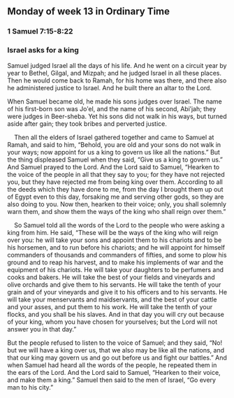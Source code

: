 ## Monday of week 13 in Ordinary Time

### 1 Samuel 7:15-8:22

### Israel asks for a king

Samuel judged Israel all the days of his life. And he went on a circuit year by year to Bethel, Gilgal, and Mizpah; and he judged Israel in all these places. Then he would come back to Ramah, for his home was there, and there also he administered justice to Israel. And he built there an altar to the Lord.

When Samuel became old, he made his sons judges over Israel. The name of his first-born son was Joʹel, and the name of his second, Abiʹjah; they were judges in Beer-sheba. Yet his sons did not walk in his ways, but turned aside after gain; they took bribes and perverted justice.

    Then all the elders of Israel gathered together and came to Samuel at Ramah, and said to him, “Behold, you are old and your sons do not walk in your ways; now appoint for us a king to govern us like all the nations.” But the thing displeased Samuel when they said, “Give us a king to govern us.” And Samuel prayed to the Lord. And the Lord said to Samuel, “Hearken to the voice of the people in all that they say to you; for they have not rejected you, but they have rejected me from being king over them. According to all the deeds which they have done to me, from the day I brought them up out of Egypt even to this day, forsaking me and serving other gods, so they are also doing to you. Now then, hearken to their voice; only, you shall solemnly warn them, and show them the ways of the king who shall reign over them.”

    So Samuel told all the words of the Lord to the people who were asking a king from him. He said, “These will be the ways of the king who will reign over you: he will take your sons and appoint them to his chariots and to be his horsemen, and to run before his chariots; and he will appoint for himself commanders of thousands and commanders of fifties, and some to plow his ground and to reap his harvest, and to make his implements of war and the equipment of his chariots. He will take your daughters to be perfumers and cooks and bakers. He will take the best of your fields and vineyards and olive orchards and give them to his servants. He will take the tenth of your grain and of your vineyards and give it to his officers and to his servants. He will take your menservants and maidservants, and the best of your cattle and your asses, and put them to his work. He will take the tenth of your flocks, and you shall be his slaves. And in that day you will cry out because of your king, whom you have chosen for yourselves; but the Lord will not answer you in that day.”

But the people refused to listen to the voice of Samuel; and they said, “No! but we will have a king over us, that we also may be like all the nations, and that our king may govern us and go out before us and fight our battles.” And when Samuel had heard all the words of the people, he repeated them in the ears of the Lord. And the Lord said to Samuel, “Hearken to their voice, and make them a king.” Samuel then said to the men of Israel, “Go every man to his city.”